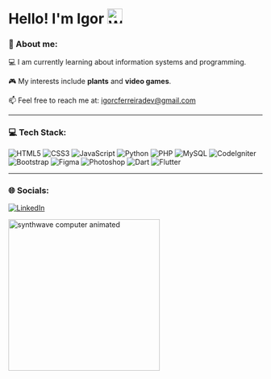 <h1>Hello! I'm Igor 
  <a target="_blank" rel="noopener noreferrer nofollow" href="https://user-images.githubusercontent.com/42378118/110234147-e3259600-7f4e-11eb-95be-0c4047144dea.gif">
    <img src="https://user-images.githubusercontent.com/42378118/110234147-e3259600-7f4e-11eb-95be-0c4047144dea.gif" width="30" alt="Waving Hand">
  </a>
</h1>

<h3>💫 About me:</h3>

<p>💻 I am currently learning about information systems and programming.</p>
<p>🎮 My interests include <strong>plants</strong> and <strong>video games</strong>.</p>
<p>📫 Feel free to reach me at: <a href="mailto:igorcferreiradev@gmail.com">igorcferreiradev@gmail.com</a></p>

<hr>

<h3>💻 Tech Stack:</h3>

<p align="left">
  <img src="https://img.shields.io/badge/html5-%23E34F26.svg?style=for-the-badge&logo=html5&logoColor=white" alt="HTML5" />
  <img src="https://img.shields.io/badge/css3-%231572B6.svg?style=for-the-badge&logo=css3&logoColor=white" alt="CSS3" />
  <img src="https://img.shields.io/badge/javascript-%23323330.svg?style=for-the-badge&logo=javascript&logoColor=%23F7DF1E" alt="JavaScript" />
  <img src="https://img.shields.io/badge/python-3670A0?style=for-the-badge&logo=python&logoColor=ffdd54" alt="Python" />
  <img src="https://img.shields.io/badge/php-%237A5DFF.svg?style=for-the-badge&logo=php&logoColor=white" alt="PHP" />
  <img src="https://img.shields.io/badge/mysql-%2300000f.svg?style=for-the-badge&logo=mysql&logoColor=white" alt="MySQL" />
  <img src="https://img.shields.io/badge/codeigniter-%23D14836.svg?style=for-the-badge&logo=codeigniter&logoColor=white" alt="CodeIgniter" />
  <img src="https://img.shields.io/badge/bootstrap-%237A5DFF.svg?style=for-the-badge&logo=bootstrap&logoColor=white" alt="Bootstrap" />
  <img src="https://img.shields.io/badge/figma-%23F24E1E.svg?style=for-the-badge&logo=figma&logoColor=white" alt="Figma" />
  <img src="https://img.shields.io/badge/photoshop-%23F5A400.svg?style=for-the-badge&logo=adobephotoshop&logoColor=white" alt="Photoshop" />
  <img src="https://img.shields.io/badge/dart-%230175C2.svg?style=for-the-badge&logo=dart&logoColor=white" alt="Dart" />
<img src="https://img.shields.io/badge/flutter-%2302569B.svg?style=for-the-badge&logo=flutter&logoColor=white" alt="Flutter" />

  
</p>

<hr>

<h3>🌐 Socials:</h3>

<p align="left">
  <a href="https://www.linkedin.com/in/igorcferreiradev/" target="_blank">
    <img src="https://img.shields.io/badge/LinkedIn-%230A66C2.svg?style=for-the-badge&logo=linkedin&logoColor=white" alt="LinkedIn">
  </a>
</p>

<img align="left" width="300" alt="synthwave computer animated" src="https://github.com/igorcferreiradev/igorcferreiradev/assets/152277299/f47abd0b-4ad6-42e2-9ae5-d1e676ffb43f">
